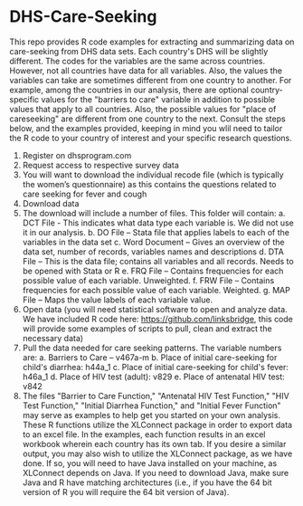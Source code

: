 # DHS-Care-Seeking
This repo provides R code examples for extracting and summarizing data on care-seeking from DHS data sets. Each country's DHS will be slightly different. The codes for the variables are the same across countries. However, not all countries have data for all variables. Also, the values the variables can take are sometimes different from one country to another. For example, among the countries in our analysis, there are optional country-specific values for the "barriers to care" variable in addition to possible values that apply to all countries. Also, the possible values for "place of careseeking" are different from one country to the next. Consult the steps below, and the examples provided, keeping in mind you wlil need to tailor the R code to your country of interest and your specific research questions. 

1.	Register on dhsprogram.com
2.	Request access to respective survey data
3.	You will want to download the individual recode file (which is typically the women’s questionnaire) as this contains the questions related to care seeking for fever and cough
4.	Download data
5.	The download will include a number of files. This folder will contain:
    a.	DCT File - This indicates what data type each variable is. We did not use it in our analysis.
    b.	DO File – Stata file that applies labels to each of the variables in the data set
    c.	Word Document – Gives an overview of the data set, number of records, variables names and descriptions
    d.	DTA File – This is the data file; contains all variables and all records. Needs to be opened with Stata or R
    e.	FRQ File – Contains frequencies for each possible value of each variable. Unweighted. 
    f.	FRW File – Contains frequencies for each possible value of each variable. Weighted. 
    g.	MAP File – Maps the value labels of each variable value. 
6.	Open data (you will need statistical software to open and analyze data. We have included R code here: https://github.com/linksbridge, this code will provide some examples of scripts to pull, clean and extract the necessary data)
7.	Pull the data needed for care seeking patterns. The variable numbers are:
    a.	Barriers to Care – v467a-m
    b.	Place of initial care-seeking for child's diarrhea: h44a_1
    c.	Place of initial care-seeking for child's fever:  h46a_1
    d.	Place of HIV test (adult): v829
    e.	Place of antenatal HIV test: v842
8. The files "Barrier to Care Function," "Antenatal HIV Test Function," "HIV Test Function," "Initial Diarrhea Function," and "Initial Fever Function" may serve as examples to help get you started on your own analysis. These R functions utilize the XLConnect package in order to export data to an excel file. In the examples, each function results in an excel workbook wherein each country has its own tab. If you desire a similar output, you may also wish to utilize the XLConnect package, as we have done. If so, you will need to have Java installed on your machine, as XLConnect depends on Java. If you need to download Java, make sure Java and R have matching architectures (i.e., if you have the 64 bit version of R you will require the 64 bit version of Java). 
